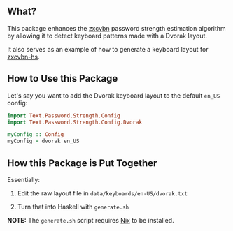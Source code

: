 What?
-----

This package enhances the [zxcvbn][zxcvbn-hs] password strength
estimation algorithm by allowing it to detect keyboard patterns made
with a Dvorak layout.

It also serves as an example of how to generate a keyboard layout for
[zxcvbn-hs][].

How to Use this Package
-----------------------

Let's say you want to add the Dvorak keyboard layout to the default
`en_US` config:

```haskell
import Text.Password.Strength.Config
import Text.Password.Strength.Config.Dvorak

myConfig :: Config
myConfig = dvorak en_US
```

How this Package is Put Together
--------------------------------

Essentially:

  1. Edit the raw layout file in `data/keyboards/en-US/dvorak.txt`

  2. Turn that into Haskell with `generate.sh`


**NOTE:** The `generate.sh` script requires [Nix][] to be installed.

[zxcvbn-hs]: https://code.devalot.com/sthenauth/zxcvbn-hs
[nix]: https://nixos.org/nix/download.html
